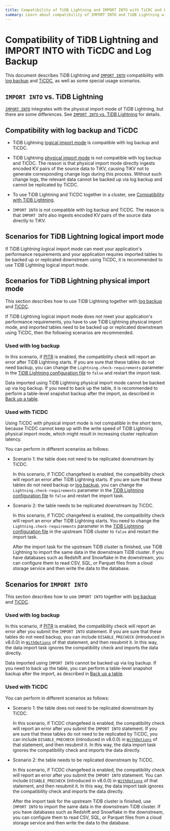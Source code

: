 ```yaml
---
title: Compatibility of TiDB Lightning and IMPORT INTO with TiCDC and Log Backup
summary: Learn about compatibility of IMPORT INTO and TiDB Lightning with log backup and TiCDC.
---
```


# Compatibility of TiDB Lightning and IMPORT INTO with TiCDC and Log Backup

This document describes TiDB Lightning and [`IMPORT INTO`](/sql-statements/sql-statement-import-into.md) compatibility with [log backup](/br/br-pitr-guide.md) and [TiCDC](/ticdc/ticdc-overview.md), as well as some special usage scenarios.

## `IMPORT INTO` vs. TiDB Lightning

[`IMPORT INTO`](/sql-statements/sql-statement-import-into.md) integrates with the physical import mode of TiDB Lightning, but there are some differences. See [`IMPORT INTO` vs. TiDB Lightning](/tidb-lightning/import-into-vs-tidb-lightning.md) for details.

## Compatibility with log backup and TiCDC

- TiDB Lightning [logical import mode](/tidb-lightning/tidb-lightning-logical-import-mode.md) is compatible with log backup and TiCDC.

- TiDB Lightning [physical import mode](/tidb-lightning/tidb-lightning-physical-import-mode.md) is not compatible with log backup and TiCDC. The reason is that physical import mode directly ingests encoded KV pairs of the source data to TiKV, causing TiKV not to generate corresponding change logs during this process. Without such change logs, the relevant data cannot be backed up via log backup and cannot be replicated by TiCDC.

- To use TiDB Lightning and TiCDC together in a cluster, see [Compatibility with TiDB Lightning](/ticdc/ticdc-compatibility.md#compatibility-with-tidb-lightning).

- `IMPORT INTO` is not compatible with log backup and TiCDC. The reason is that `IMPORT INTO` also ingests encoded KV pairs of the source data directly to TiKV.

## Scenarios for TiDB Lightning logical import mode

If TiDB Lightning logical import mode can meet your application's performance requirements and your application requires imported tables to be backed up or replicated downstream using TiCDC, it is recommended to use TiDB Lightning logical import mode.

## Scenarios for TiDB Lightning physical import mode

This section describes how to use TiDB Lightning together with [log backup](/br/br-pitr-guide.md) and [TiCDC](/ticdc/ticdc-overview.md).

If TiDB Lightning logical import mode does not meet your application's performance requirements, you have to use TiDB Lightning physical import mode, and imported tables need to be backed up or replicated downstream using TiCDC, then the following scenarios are recommended.

### Used with log backup

In this scenario, if [PITR](/br/br-log-architecture.md#process-of-pitr) is enabled, the compatibility check will report an error after TiDB Lightning starts. If you are sure that these tables do not need backup, you can change the `Lightning.check-requirements` parameter in the [TiDB Lightning configuration file](/tidb-lightning/tidb-lightning-configuration.md#tidb-lightning-task) to `false` and restart the import task.

Data imported using TiDB Lightning physical import mode cannot be backed up via log backup. If you need to back up the table, it is recommended to perform a table-level snapshot backup after the import, as described in [Back up a table](/br/br-snapshot-manual.md#back-up-a-table). 

### Used with TiCDC

Using TiCDC with physical import mode is not compatible in the short term, because TiCDC cannot keep up with the write speed of TiDB Lightning physical import mode, which might result in increasing cluster replication latency.

You can perform in different scenarios as follows:

- Scenario 1: the table does not need to be replicated downstream by TiCDC.

    In this scenario, if TiCDC changefeed is enabled, the compatibility check will report an error after TiDB Lightning starts. If you are sure that these tables do not need backup or [log backup](/br/br-pitr-guide.md), you can change the `Lightning.check-requirements` parameter in the [TiDB Lightning configuration file](/tidb-lightning/tidb-lightning-configuration.md#tidb-lightning-task) to `false` and restart the import task.

- Scenario 2: the table needs to be replicated downstream by TiCDC.

    In this scenario, if TiCDC changefeed is enabled, the compatibility check will report an error after TiDB Lightning starts. You need to change the `Lightning.check-requirements` parameter in the [TiDB Lightning configuration file](/tidb-lightning/tidb-lightning-configuration.md#tidb-lightning-task) in the upstream TiDB cluster to `false` and restart the import task.

    After the import task for the upstream TiDB cluster is finished, use TiDB Lightning to import the same data in the downstream TiDB cluster. If you have databases such as Redshift and Snowflake in the downstream, you can configure them to read CSV, SQL, or Parquet files from a cloud storage service and then write the data to the database.

## Scenarios for `IMPORT INTO`

This section describes how to use `IMPORT INTO` together with [log backup](/br/br-pitr-guide.md) and [TiCDC](/ticdc/ticdc-overview.md).

### Used with log backup

In this scenario, if [PITR](/br/br-log-architecture.md#process-of-pitr) is enabled, the compatibility check will report an error after you submit the `IMPORT INTO` statement. If you are sure that these tables do not need backup, you can include `DISABLE_PRECHECK` (introduced in v8.0.0) in [`WithOptions`](/sql-statements/sql-statement-import-into.md#withoptions) of that statement, and then resubmit it. In this way, the data import task ignores the compatibility check and imports the data directly.

Data imported using `IMPORT INTO` cannot be backed up via log backup. If you need to back up the table, you can perform a table-level snapshot backup after the import, as described in [Back up a table](/br/br-snapshot-manual.md#back-up-a-table).

### Used with TiCDC

You can perform in different scenarios as follows:

- Scenario 1: the table does not need to be replicated downstream by TiCDC.

    In this scenario, if TiCDC changefeed is enabled, the compatibility check will report an error after you submit the `IMPORT INTO` statement. If you are sure that these tables do not need to be replicated by TiCDC, you can include `DISABLE_PRECHECK` (introduced in v8.0.0) in [`WithOptions`](/sql-statements/sql-statement-import-into.md#withoptions) of that statement, and then resubmit it. In this way, the data import task ignores the compatibility check and imports the data directly.

- Scenario 2: the table needs to be replicated downstream by TiCDC.

    In this scenario, if TiCDC changefeed is enabled, the compatibility check will report an error after you submit the `IMPORT INTO` statement. You can include `DISABLE_PRECHECK` (introduced in v8.0.0) in [`WithOptions`](/sql-statements/sql-statement-import-into.md#withoptions) of that statement, and then resubmit it. In this way, the data import task ignores the compatibility check and imports the data directly.

    After the import task for the upstream TiDB cluster is finished, use `IMPORT INTO` to import the same data in the downstream TiDB cluster. If you have databases such as Redshift and Snowflake in the downstream, you can configure them to read CSV, SQL, or Parquet files from a cloud storage service and then write the data to the database.
